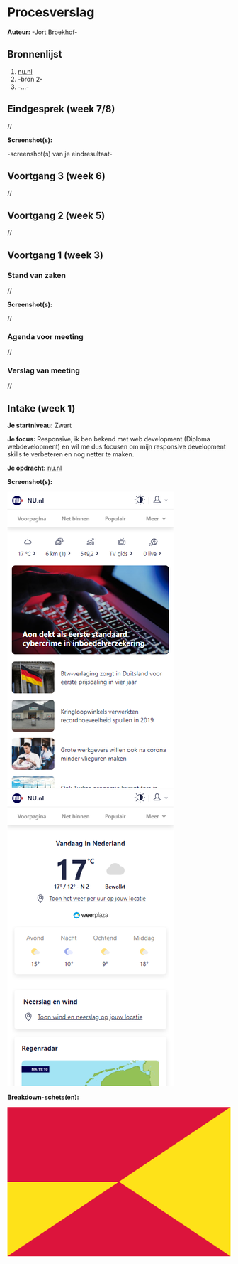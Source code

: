 # Procesverslag
**Auteur:** -Jort Broekhof-

## Bronnenlijst
1. [nu.nl](https://www.nu.nl)
2. -bron 2-
3. -...-



## Eindgesprek (week 7/8)

//

**Screenshot(s):**

-screenshot(s) van je eindresultaat-



## Voortgang 3 (week 6)

//



## Voortgang 2 (week 5)

//



## Voortgang 1 (week 3)

### Stand van zaken

//

**Screenshot(s):**

//

### Agenda voor meeting

//

### Verslag van meeting

//



## Intake (week 1)

**Je startniveau:** Zwart

**Je focus:** Responsive, ik ben bekend met web development (Diploma webdevelopment) en wil me dus focusen om mijn responsive development skills te verbeteren en nog netter te maken. 

**Je opdracht:** [nu.nl](https://www.nu.nl)


**Screenshot(s):**

![Nu.nl voorpagina op een iphone 6/7/8](images/nu-frontpage-mobile.png)
![Nu.nl voorpagina op een iphone 6/7/8](images/nu-weather-mobile.png)

**Breakdown-schets(en):**

![-voorlopige breakdownschets(en) van een of beide pagina's van de site die je gaat maken-](images/dummy-image.svg)
